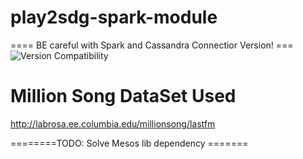 # play2sdg-spark-module

==== BE careful with Spark and Cassandra Connectior Version! ===
![Version Compatibility](http://i.stack.imgur.com/wNVfN.png)


# Million Song DataSet Used
http://labrosa.ee.columbia.edu/millionsong/lastfm


========TODO: Solve Mesos lib dependency =======

